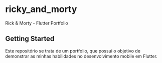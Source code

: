 # ricky_and_morty

Rick & Morty - Flutter Portfolio

## Getting Started

Este repositório se trata de um portfolio, que possui o objetivo de demonstrar as minhas habilidades no desenvolvimento mobile em Flutter.
